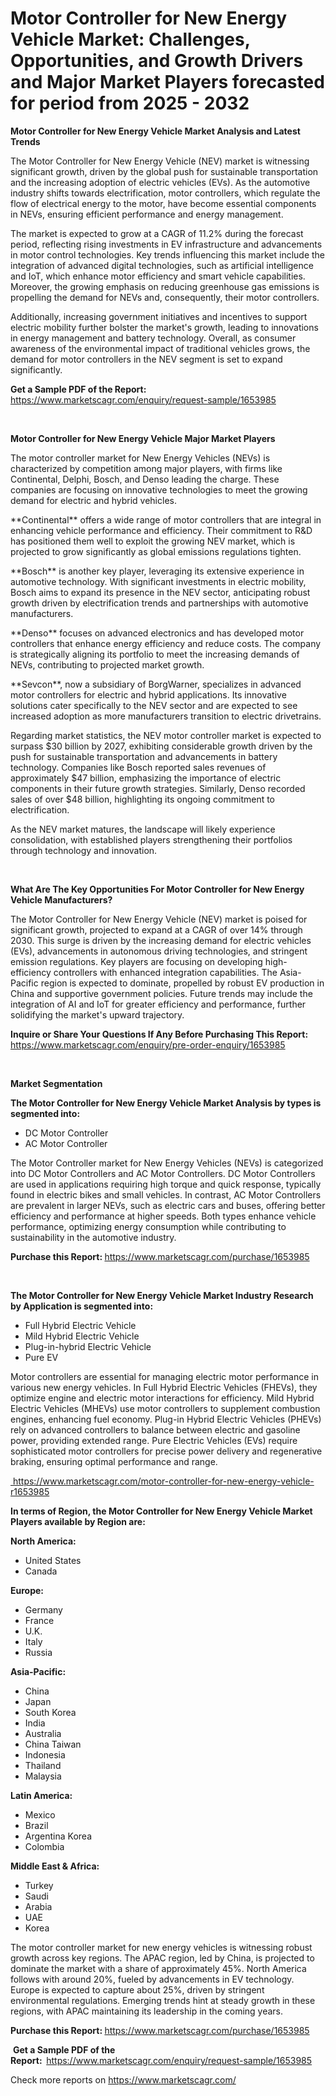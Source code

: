 <p><h1>Motor Controller for New Energy Vehicle Market: Challenges, Opportunities, and Growth Drivers and Major Market Players forecasted for period from 2025 - 2032</h1></p><p><strong>Motor Controller for New Energy Vehicle Market Analysis and Latest Trends</strong></p>
<p><p>The Motor Controller for New Energy Vehicle (NEV) market is witnessing significant growth, driven by the global push for sustainable transportation and the increasing adoption of electric vehicles (EVs). As the automotive industry shifts towards electrification, motor controllers, which regulate the flow of electrical energy to the motor, have become essential components in NEVs, ensuring efficient performance and energy management.</p><p>The market is expected to grow at a CAGR of 11.2% during the forecast period, reflecting rising investments in EV infrastructure and advancements in motor control technologies. Key trends influencing this market include the integration of advanced digital technologies, such as artificial intelligence and IoT, which enhance motor efficiency and smart vehicle capabilities. Moreover, the growing emphasis on reducing greenhouse gas emissions is propelling the demand for NEVs and, consequently, their motor controllers. </p><p>Additionally, increasing government initiatives and incentives to support electric mobility further bolster the market's growth, leading to innovations in energy management and battery technology. Overall, as consumer awareness of the environmental impact of traditional vehicles grows, the demand for motor controllers in the NEV segment is set to expand significantly.</p></p>
<p><strong>Get a Sample PDF of the Report:&nbsp;</strong> <a href="https://www.marketscagr.com/enquiry/request-sample/1653985?utm_campaign=2809&utm_medium=2&utm_source=Github&utm_content=ia&utm_term=08032025&utm_id=motor-controller-for-new-energy-vehicle">https://www.marketscagr.com/enquiry/request-sample/1653985</a></p>
<p>&nbsp;</p>
<p><strong>Motor Controller for New Energy Vehicle Major Market Players</strong></p>
<p><p>The motor controller market for New Energy Vehicles (NEVs) is characterized by competition among major players, with firms like Continental, Delphi, Bosch, and Denso leading the charge. These companies are focusing on innovative technologies to meet the growing demand for electric and hybrid vehicles.</p><p>**Continental** offers a wide range of motor controllers that are integral in enhancing vehicle performance and efficiency. Their commitment to R&D has positioned them well to exploit the growing NEV market, which is projected to grow significantly as global emissions regulations tighten.</p><p>**Bosch** is another key player, leveraging its extensive experience in automotive technology. With significant investments in electric mobility, Bosch aims to expand its presence in the NEV sector, anticipating robust growth driven by electrification trends and partnerships with automotive manufacturers.</p><p>**Denso** focuses on advanced electronics and has developed motor controllers that enhance energy efficiency and reduce costs. The company is strategically aligning its portfolio to meet the increasing demands of NEVs, contributing to projected market growth.</p><p>**Sevcon**, now a subsidiary of BorgWarner, specializes in advanced motor controllers for electric and hybrid applications. Its innovative solutions cater specifically to the NEV sector and are expected to see increased adoption as more manufacturers transition to electric drivetrains.</p><p>Regarding market statistics, the NEV motor controller market is expected to surpass $30 billion by 2027, exhibiting considerable growth driven by the push for sustainable transportation and advancements in battery technology. Companies like Bosch reported sales revenues of approximately $47 billion, emphasizing the importance of electric components in their future growth strategies. Similarly, Denso recorded sales of over $48 billion, highlighting its ongoing commitment to electrification.</p><p>As the NEV market matures, the landscape will likely experience consolidation, with established players strengthening their portfolios through technology and innovation.</p></p>
<p>&nbsp;</p>
<p><strong>What Are The Key Opportunities For Motor Controller for New Energy Vehicle Manufacturers?</strong></p>
<p><p>The Motor Controller for New Energy Vehicle (NEV) market is poised for significant growth, projected to expand at a CAGR of over 14% through 2030. This surge is driven by the increasing demand for electric vehicles (EVs), advancements in autonomous driving technologies, and stringent emission regulations. Key players are focusing on developing high-efficiency controllers with enhanced integration capabilities. The Asia-Pacific region is expected to dominate, propelled by robust EV production in China and supportive government policies. Future trends may include the integration of AI and IoT for greater efficiency and performance, further solidifying the market's upward trajectory.</p></p>
<p><strong>Inquire or Share Your Questions If Any Before Purchasing This Report:</strong> <a href="https://www.marketscagr.com/enquiry/pre-order-enquiry/1653985?utm_campaign=2809&utm_medium=2&utm_source=Github&utm_content=ia&utm_term=08032025&utm_id=motor-controller-for-new-energy-vehicle">https://www.marketscagr.com/enquiry/pre-order-enquiry/1653985</a></p>
<p>&nbsp;</p>
<p><strong>Market Segmentation</strong></p>
<p><strong>The Motor Controller for New Energy Vehicle Market Analysis by types is segmented into:</strong></p>
<p><ul><li>DC Motor Controller</li><li>AC Motor Controller</li></ul></p>
<p><p>The Motor Controller market for New Energy Vehicles (NEVs) is categorized into DC Motor Controllers and AC Motor Controllers. DC Motor Controllers are used in applications requiring high torque and quick response, typically found in electric bikes and small vehicles. In contrast, AC Motor Controllers are prevalent in larger NEVs, such as electric cars and buses, offering better efficiency and performance at higher speeds. Both types enhance vehicle performance, optimizing energy consumption while contributing to sustainability in the automotive industry.</p></p>
<p><strong>Purchase this Report:&nbsp;</strong><a href="https://www.marketscagr.com/purchase/1653985?utm_campaign=2809&utm_medium=2&utm_source=Github&utm_content=ia&utm_term=08032025&utm_id=motor-controller-for-new-energy-vehicle">https://www.marketscagr.com/purchase/1653985</a></p>
<p>&nbsp;</p>
<p><strong>The Motor Controller for New Energy Vehicle Market Industry Research by Application is segmented into:</strong></p>
<p><ul><li>Full Hybrid Electric Vehicle</li><li>Mild Hybrid Electric Vehicle</li><li>Plug-in-hybrid Electric Vehicle</li><li>Pure EV</li></ul></p>
<p><p>Motor controllers are essential for managing electric motor performance in various new energy vehicles. In Full Hybrid Electric Vehicles (FHEVs), they optimize engine and electric motor interactions for efficiency. Mild Hybrid Electric Vehicles (MHEVs) use motor controllers to supplement combustion engines, enhancing fuel economy. Plug-in Hybrid Electric Vehicles (PHEVs) rely on advanced controllers to balance between electric and gasoline power, providing extended range. Pure Electric Vehicles (EVs) require sophisticated motor controllers for precise power delivery and regenerative braking, ensuring optimal performance and range.</p></p>
<p><a href="https://www.marketscagr.com/motor-controller-for-new-energy-vehicle-r1653985?utm_campaign=2809&utm_medium=2&utm_source=Github&utm_content=ia&utm_term=08032025&utm_id=motor-controller-for-new-energy-vehicle">&nbsp;https://www.marketscagr.com/motor-controller-for-new-energy-vehicle-r1653985</a></p>
<p><strong>In terms of Region, the Motor Controller for New Energy Vehicle Market Players available by Region are:</strong></p>
<p>
    <p> <strong> North America: </strong>
        <ul>
            <li>United States</li>
            <li>Canada</li>
        </ul>
        </p> 
    <p> <strong> Europe: </strong>
        <ul>
            <li>Germany</li>
            <li>France</li>
            <li>U.K.</li>
            <li>Italy</li>
            <li>Russia</li>
        </ul>
        </p> 
    <p> <strong> Asia-Pacific: </strong>
        <ul>
            <li>China</li>
            <li>Japan</li>
            <li>South Korea</li>
            <li>India</li>
            <li>Australia</li>
            <li>China Taiwan</li>
            <li>Indonesia</li>
            <li>Thailand</li>
            <li>Malaysia</li>
        </ul>
        </p> 
    <p> <strong> Latin America: </strong>
        <ul>
            <li>Mexico</li>
            <li>Brazil</li>
            <li>Argentina Korea</li>
            <li>Colombia</li>
        </ul>
        </p> 
    <p> <strong> Middle East & Africa: </strong>
        <ul>
            <li>Turkey</li>
            <li>Saudi</li>
            <li>Arabia</li>
            <li>UAE</li>
            <li>Korea</li>
        </ul>
    </p>
    </p>
<p><p>The motor controller market for new energy vehicles is witnessing robust growth across key regions. The APAC region, led by China, is projected to dominate the market with a share of approximately 45%. North America follows with around 20%, fueled by advancements in EV technology. Europe is expected to capture about 25%, driven by stringent environmental regulations. Emerging trends hint at steady growth in these regions, with APAC maintaining its leadership in the coming years.</p></p>
<p><strong>Purchase this Report: </strong><a href="https://www.marketscagr.com/purchase/1653985?utm_campaign=2809&utm_medium=2&utm_source=Github&utm_content=ia&utm_term=08032025&utm_id=motor-controller-for-new-energy-vehicle">https://www.marketscagr.com/purchase/1653985</a></p>
<p>&nbsp;<strong>Get a Sample PDF of the Report:&nbsp;&nbsp;</strong><a href="https://www.marketscagr.com/enquiry/request-sample/1653985?utm_campaign=2809&utm_medium=2&utm_source=Github&utm_content=ia&utm_term=08032025&utm_id=motor-controller-for-new-energy-vehicle">https://www.marketscagr.com/enquiry/request-sample/1653985</a></p>
<p><strong></strong></p>
<p>Check more reports on <a href="https://www.marketscagr.com/?utm_campaign=2809&utm_medium=2&utm_source=Github&utm_content=ia&utm_term=08032025&utm_id=motor-controller-for-new-energy-vehicle">https://www.marketscagr.com/</a></p>